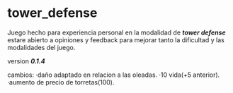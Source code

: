 # tower_defense

Juego hecho para experiencia personal en la modalidad de **_tower defense_**
estare abierto a opiniones y feedback para mejorar tanto la dificultad y las modalidades del juego.

version **_0.1.4_**

cambios:
·daño adaptado en relacion a las oleadas.
·10 vida(+5 anterior).
·aumento de precio de torretas(100).
